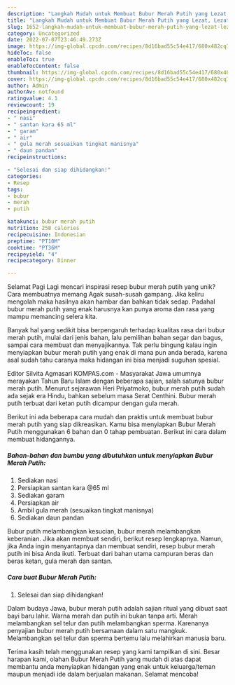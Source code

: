 ```yaml
---
description: "Langkah Mudah untuk Membuat Bubur Merah Putih yang Lezat, Lezat"
title: "Langkah Mudah untuk Membuat Bubur Merah Putih yang Lezat, Lezat"
slug: 1652-langkah-mudah-untuk-membuat-bubur-merah-putih-yang-lezat-lezat
category: Uncategorized
date: 2022-07-07T23:46:49.273Z
image: https://img-global.cpcdn.com/recipes/8d16bad55c54e417/680x482cq70/bubur-merah-putih-foto-resep-utama.jpg
hideToc: false
enableToc: true
enableTocContent: false
thumbnail: https://img-global.cpcdn.com/recipes/8d16bad55c54e417/680x482cq70/bubur-merah-putih-foto-resep-utama.jpg
cover: https://img-global.cpcdn.com/recipes/8d16bad55c54e417/680x482cq70/bubur-merah-putih-foto-resep-utama.jpg
author: Admin
authorAv: notfound
ratingvalue: 4.1
reviewcount: 19
recipeingredient:
- " nasi"
- " santan kara 65 ml"
- " garam"
- " air"
- " gula merah sesuaikan tingkat manisnya"
- " daun pandan"
recipeinstructions:

- "Selesai dan siap dihidangkan!"
categories:
- Resep
tags:
- bubur
- merah
- putih

katakunci: bubur merah putih 
nutrition: 258 calories
recipecuisine: Indonesian
preptime: "PT10M"
cooktime: "PT36M"
recipeyield: "4"
recipecategory: Dinner

---
```



Selamat Pagi Lagi mencari inspirasi resep bubur merah putih yang unik? Cara membuatnya memang Agak susah-susah gampang. Jika keliru mengolah maka hasilnya akan hambar dan bahkan tidak sedap. Padahal bubur merah putih yang enak harusnya kan punya aroma dan rasa yang mampu memancing selera kita.


Banyak hal yang sedikit bisa berpengaruh terhadap kualitas rasa dari bubur merah putih, mulai dari jenis bahan, lalu pemilihan bahan segar dan bagus, sampai cara membuat dan menyajikannya. Tak perlu bingung kalau ingin menyiapkan bubur merah putih yang enak di mana pun anda berada, karena asal sudah tahu caranya maka hidangan ini bisa menjadi suguhan spesial.

Editor Silvita Agmasari KOMPAS.com - Masyarakat Jawa umumnya merayakan Tahun Baru Islam dengan beberapa sajian, salah satunya bubur merah putih. Menurut sejarawan Heri Priyatmoko, bubur merah putih sudah ada sejak era Hindu, bahkan sebelum masa Serat Centhini. Bubur merah putih terbuat dari ketan putih dicampur dengan gula merah.


Berikut ini ada beberapa cara mudah dan praktis untuk membuat bubur merah putih yang siap dikreasikan. Kamu bisa menyiapkan Bubur Merah Putih menggunakan 6 bahan dan 0 tahap pembuatan. Berikut ini cara dalam membuat hidangannya.

<!--inarticleads1-->

##### Bahan-bahan dan bumbu yang dibutuhkan untuk menyiapkan Bubur Merah Putih:

1. Sediakan  nasi
1. Persiapkan  santan kara @65 ml
1. Sediakan  garam
1. Persiapkan  air
1. Ambil  gula merah (sesuaikan tingkat manisnya)
1. Sediakan  daun pandan


Bubur putih melambangkan kesucian, bubur merah melambangkan keberanian. Jika akan membuat sendiri, berikut resep lengkapnya. Namun, jika Anda ingin menyantapnya dan membuat sendiri, resep bubur merah putih ini bisa Anda ikuti. Terbuat dari bahan utama campuran beras dan beras ketan, gula merah dan santan. 

<!--inarticleads2-->

##### Cara buat Bubur Merah Putih:


1. Selesai dan siap dihidangkan!

Dalam budaya Jawa, bubur merah putih adalah sajian ritual yang dibuat saat bayi baru lahir. Warna merah dan putih ini bukan tanpa arti. Merah melambangkan sel telur dan putih melambangkan sperma. Karenanya penyajian bubur merah putih bersamaan dalam satu mangkuk. Melambangkan sel telur dan sperma bertemu lalu melahirkan manusia baru. 

Terima kasih telah menggunakan resep yang kami tampilkan di sini. Besar harapan kami, olahan Bubur Merah Putih yang mudah di atas dapat membantu anda menyiapkan hidangan yang enak untuk keluarga/teman maupun menjadi ide dalam berjualan makanan. Selamat mencoba!
